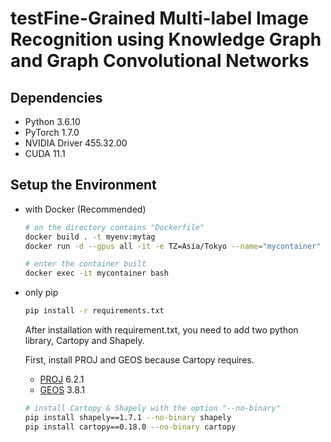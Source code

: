 # testFine-Grained Multi-label Image Recognition using Knowledge Graph and Graph Convolutional Networks

## Dependencies

- Python 3.6.10
- PyTorch 1.7.0
- NVIDIA Driver 455.32.00
- CUDA 11.1

## Setup the Environment

- with Docker (Recommended)

  ```bash
  # on the directory contains "Dockerfile"
  docker build . -t myenv:mytag
  docker run -d --gpus all -it -e TZ=Asia/Tokyo --name="mycontainer" --shm-size=32g -v [full-path-of-the-directory-you-mount]:/workspace myenv:mytag

  # enter the container built
  docker exec -it mycontainer bash
  ```

- only pip

  ```bash
  pip install -r requirements.txt
  ```

  After installation with requirement.txt, you need to add two python library, Cartopy and Shapely.

  First, install PROJ and GEOS because Cartopy requires.

  - [PROJ](https://download.osgeo.org/proj/) 6.2.1
  - [GEOS](http://download.osgeo.org/geos/) 3.8.1

  ```bash
  # install Cartopy & Shapely with the option "--no-binary"
  pip install shapely==1.7.1 --no-binary shapely
  pip install cartopy==0.18.0 --no-binary cartopy
  ```

